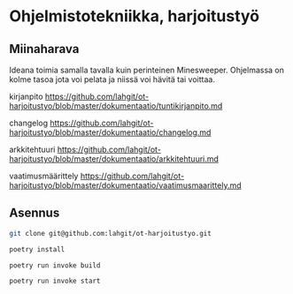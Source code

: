 # Ohjelmistotekniikka, harjoitustyö

## Miinaharava

Ideana toimia samalla tavalla kuin perinteinen Minesweeper. Ohjelmassa on kolme tasoa jota voi pelata ja niissä voi hävitä tai voittaa.


kirjanpito
https://github.com/lahgit/ot-harjoitustyo/blob/master/dokumentaatio/tuntikirjanpito.md



changelog
https://github.com/lahgit/ot-harjoitustyo/blob/master/dokumentaatio/changelog.md



arkkitehtuuri
https://github.com/lahgit/ot-harjoitustyo/blob/master/dokumentaatio/arkkitehtuuri.md


vaatimusmäärittely
https://github.com/lahgit/ot-harjoitustyo/blob/master/dokumentaatio/vaatimusmaarittely.md

## Asennus

```bash
git clone git@github.com:lahgit/ot-harjoitustyo.git
```
```bash
poetry install
```

```bash
poetry run invoke build
```
```bash
poetry run invoke start
```
